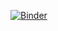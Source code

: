 [![Binder](https://mybinder.org/badge_logo.svg)](https://mybinder.org/v2/gh/MateusOlivi/ZombieHealth-MC322/master?urlpath=lab)
